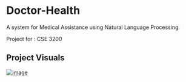 # Doctor-Health
A system for Medical Assistance using Natural Language Processing.

Project for : CSE 3200

## Project Visuals

<a href="https://ibb.co/hFV0WJm"><img src="https://i.ibb.co/JjHZ7ws/image.png" alt="image" border="0"></a>
